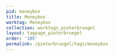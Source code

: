 ```yaml
---
pid: moneybox
title: Moneybox
worktag: Moneybox
collection: worktags_pieterbruegel
layout: tagpage_pieterbruegel
order: '105'
permalink: /pieterbruegel/tags/moneybox
---
```

